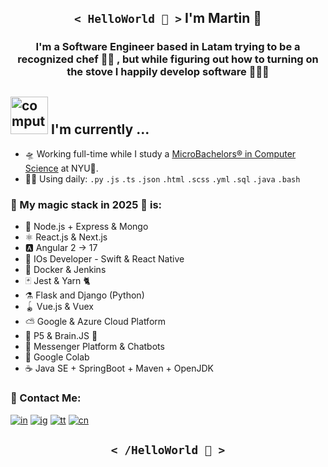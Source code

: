 <h2 align='center'><code>< HelloWorld 🖖 ></code>   I'm Martin 🦄</h2>

<h3 align='center'> I'm a Software Engineer based in Latam trying to be a recognized chef 👨‍🍳 , but while figuring out how to turning on the stove I happily develop software 🧑🏽‍💻 </h3>

<div>
  <h2><img src="http://www.nyan.cat/cats/original.gif" alt="computer" width="60"> I'm currently ...</h2>
</div>

- 🛸 Working full-time while I study a [MicroBachelors® in Computer Science][nyu-link] at NYU🗽.
- 🧙‍♂️ Using daily: `.py` `.js` `.ts` `.json` `.html` `.scss` `.yml` `.sql` `.java` `.bash`

### 🔮 My magic stack in 2025 🔮 is:

- 🌳 Node.js + Express & Mongo
- ⚛︎  React.js & Next.js
- 🅰️ Angular 2 -> 17
- 🍎 IOs Developer - Swift & React Native
- 🐳 Docker & Jenkins
- 🃏 Jest & Yarn 🐈
- ⚗️ Flask and Django (Python)
- 🪀 Vue.js & Vuex
- ⛅️ Google & Azure Cloud Platform
- 🧶 P5 & Brain.JS 🧠
- 🧿 Messenger Platform & Chatbots
- 🧮 Google Colab
- ☕️ Java SE + SpringBoot + Maven + OpenJDK


### 🦄 Contact Me:

[![in]][in-link] [![ig]][ig-link] [![tt]][tt-link] [![cn]][cn-link]

<h2 align='center'><code>< /HelloWorld 🖖 ></code></h2>

[in]: https://img.shields.io/badge/LinkedIn-0077B5?style=flat-square&logo=linkedin&logoColor=white
[ig]: https://img.shields.io/badge/Instagram-E4405F?style=flat-square&logo=instagram&logoColor=white
[fb]: https://img.shields.io/badge/Facebook-1877F2?style=flat-square&logo=facebook&logoColor=white
[tt]: https://img.shields.io/badge/tiktok-000000?style=flat-square&logo=tiktok&logoColor=white
[cn]: https://img.shields.io/badge/codepen-000000?style=flat-square&logo=codepen&logoColor=white

[nyu-link]: https://www.sps.nyu.edu/homepage/academics/divisions-and-departments/division-of-applied-undergraduate-studies/credit-for-nyux-microbachelors-programs.html
[in-link]: https://www.linkedin.com/in/martin-manriquez/
[ig-link]: https://www.instagram.com/holasoymalva/
[tt-link]: https://www.tiktok.com/@holasoymalva
[cn-link]: https://codepen.io/malvabombom

